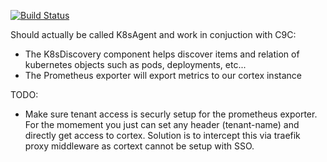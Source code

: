 [![Build Status](https://drone.contc/api/badges/ContinuousC/K8sDiscovery/status.svg)](https://drone.contc/ContinuousC/K8sDiscovery)

Should actually be called K8sAgent and work in conjuction with C9C:

- The K8sDiscovery component helps discover items and relation of kubernetes objects such as pods, deployments, etc...
- The Prometheus exporter will export metrics to our cortex instance

TODO:

- Make sure tenant access is securly setup for the prometheus exporter. For the momement you just can set any header (tenant-name) and directly get access to cortex. Solution is to intercept this via traefik proxy middleware as cortext cannot be setup with SSO.
